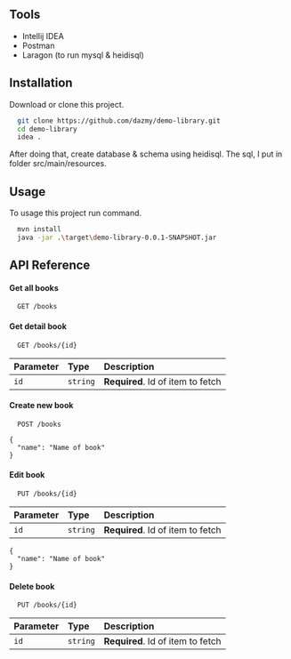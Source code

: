 
## Tools

- Intellij IDEA
- Postman
- Laragon (to run mysql & heidisql)


## Installation

Download or clone this project.

```bash
  git clone https://github.com/dazmy/demo-library.git
  cd demo-library
  idea .
```
After doing that, create database & schema using heidisql. The sql, I put in folder src/main/resources.
## Usage

To usage this project run command.

```bash
  mvn install
  java -jar .\target\demo-library-0.0.1-SNAPSHOT.jar
```


## API Reference

#### Get all books

```http
  GET /books
```

#### Get detail book

```http
  GET /books/{id}
```

| Parameter | Type     | Description                       |
| :-------- | :------- | :-------------------------------- |
| `id`      | `string` | **Required**. Id of item to fetch |

#### Create new book

```http
  POST /books
```
```
{
  "name": "Name of book"
}
```

#### Edit book

```http
  PUT /books/{id}
```
| Parameter | Type     | Description                       |
| :-------- | :------- | :-------------------------------- |
| `id`      | `string` | **Required**. Id of item to fetch |

```
{
  "name": "Name of book"
}
```

#### Delete book

```http
  PUT /books/{id}
```
| Parameter | Type     | Description                       |
| :-------- | :------- | :-------------------------------- |
| `id`      | `string` | **Required**. Id of item to fetch |


